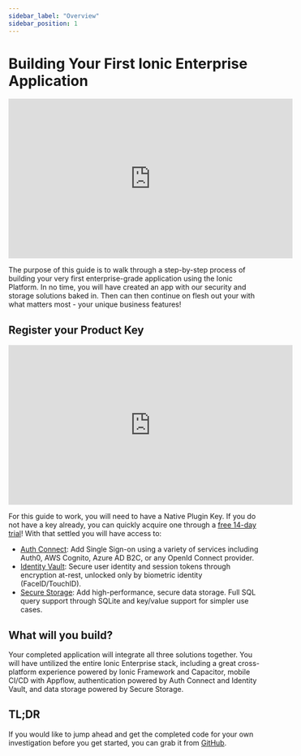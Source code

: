 ```yaml
---
sidebar_label: "Overview"
sidebar_position: 1
---
```


# Building Your First Ionic Enterprise Application

<iframe
  src="https://www.loom.com/embed/91a3686402504bada87a8e52ce874c93"
  frameborder="0"
  allowfullscreen
  width="560"
  height="315"
></iframe>

The purpose of this guide is to walk through a step-by-step process of building your very first enterprise-grade application using the Ionic Platform. In no time, you will have created an app with our security and storage solutions baked in. Then can then continue on flesh out your with what matters most - your unique business features!

## Register your Product Key

<iframe
  src="https://www.loom.com/embed/d6b37a4a817146629448a73ab0842960"
  frameborder="0"
  allowfullscreen
  width="560"
  height="315"
></iframe>

For this guide to work, you will need to have a Native Plugin Key. If you do not have a key already, you can quickly acquire one through a [free 14-day trial](https://dashboard.ionicframework.com/personal/apps?native_trial=1)! With that settled you will have access to:

- [Auth Connect](https://ionic.io/docs/auth-connect): Add Single Sign-on using a variety of services including Auth0, AWS Cognito, Azure AD B2C, or any OpenId Connect provider.
- [Identity Vault](https://ionic.io/docs/identity-vault): Secure user identity and session tokens through encryption at-rest, unlocked only by biometric identity (FaceID/TouchID).
- [Secure Storage](https://ionic.io/docs/secure-storage): Add high-performance, secure data storage. Full SQL query support through SQLite and key/value support for simpler use cases.

## What will you build?

Your completed application will integrate all three solutions together. You will have untilized the entire Ionic Enterprise stack, including a great cross-platform experience powered by Ionic Framework and Capacitor, mobile CI/CD with Appflow, authentication powered by Auth Connect and Identity Vault, and data storage powered by Secure Storage.

## TL;DR

If you would like to jump ahead and get the completed code for your own investigation before you get started, you can grab it from [GitHub](https://github.com/ionic-team/ionic-enterprise-starter).
